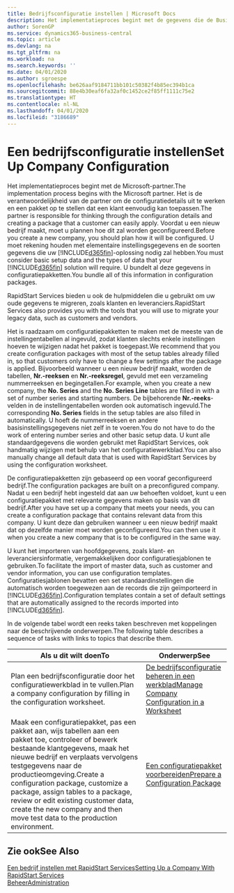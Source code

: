 ```yaml
---
title: Bedrijfsconfiguratie instellen | Microsoft Docs
description: Het implementatieproces begint met de gegevens die de Business Central-oplossing vereist. U bundelt al deze gegevens in configuratiepakketten.
author: SorenGP
ms.service: dynamics365-business-central
ms.topic: article
ms.devlang: na
ms.tgt_pltfrm: na
ms.workload: na
ms.search.keywords: ''
ms.date: 04/01/2020
ms.author: sgroespe
ms.openlocfilehash: be626aaf9184711bb101c50382f4b85ec394b1ca
ms.sourcegitcommit: 88e4b30eaf6fa32af0c1452ce2f85ff1111c75e2
ms.translationtype: HT
ms.contentlocale: nl-NL
ms.lasthandoff: 04/01/2020
ms.locfileid: "3186689"
---
```

# <a name="set-up-company-configuration"></a><span data-ttu-id="1989b-104">Een bedrijfsconfiguratie instellen</span><span class="sxs-lookup"><span data-stu-id="1989b-104">Set Up Company Configuration</span></span>
<span data-ttu-id="1989b-105">Het implementatieproces begint met de Microsoft-partner.</span><span class="sxs-lookup"><span data-stu-id="1989b-105">The implementation process begins with the Microsoft partner.</span></span> <span data-ttu-id="1989b-106">Het is de verantwoordelijkheid van de partner om de configuratiedetails uit te werken en een pakket op te stellen dat een klant eenvoudig kan toepassen.</span><span class="sxs-lookup"><span data-stu-id="1989b-106">The partner is responsible for thinking through the configuration details and creating a package that a customer can easily apply.</span></span> <span data-ttu-id="1989b-107">Voordat u een nieuw bedrijf maakt, moet u plannen hoe dit zal worden geconfigureerd.</span><span class="sxs-lookup"><span data-stu-id="1989b-107">Before you create a new company, you should plan how it will be configured.</span></span> <span data-ttu-id="1989b-108">U moet rekening houden met elementaire instellingsgegevens en de soorten gegevens die uw [!INCLUDE[d365fin](includes/d365fin_md.md)]-oplossing nodig zal hebben.</span><span class="sxs-lookup"><span data-stu-id="1989b-108">You must consider basic setup data and the types of data that your [!INCLUDE[d365fin](includes/d365fin_md.md)] solution will require.</span></span> <span data-ttu-id="1989b-109">U bundelt al deze gegevens in configuratiepakketten.</span><span class="sxs-lookup"><span data-stu-id="1989b-109">You bundle all of this information in configuration packages.</span></span>

<span data-ttu-id="1989b-110">RapidStart Services bieden u ook de hulpmiddelen die u gebruikt om uw oude gegevens te migreren, zoals klanten en leveranciers.</span><span class="sxs-lookup"><span data-stu-id="1989b-110">RapidStart Services also provides you with the tools that you will use to migrate your legacy data, such as customers and vendors.</span></span>  

<span data-ttu-id="1989b-111">Het is raadzaam om configuratiepakketten te maken met de meeste van de instellingentabellen al ingevuld, zodat klanten slechts enkele instellingen hoeven te wijzigen nadat het pakket is toegepast.</span><span class="sxs-lookup"><span data-stu-id="1989b-111">We recommend that you create configuration packages with most of the setup tables already filled in, so that customers only have to change a few settings after the package is applied.</span></span> <span data-ttu-id="1989b-112">Bijvoorbeeld wanneer u een nieuw bedrijf maakt, worden de tabellen, **Nr.-reeksen** en **Nr.-reeksregel**, gevuld met een verzameling nummerreeksen en begingetallen.</span><span class="sxs-lookup"><span data-stu-id="1989b-112">For example, when you create a new company, the **No. Series** and the **No. Series Line** tables are filled in with a set of number series and starting numbers.</span></span> <span data-ttu-id="1989b-113">De bijbehorende **Nr.-reeks**-velden in de instellingentabellen worden ook automatisch ingevuld.</span><span class="sxs-lookup"><span data-stu-id="1989b-113">The corresponding **No. Series** fields in the setup tables are also filled in automatically.</span></span> <span data-ttu-id="1989b-114">U hoeft de nummerreeksen en andere basisinstellingsgegevens niet zelf in te voeren.</span><span class="sxs-lookup"><span data-stu-id="1989b-114">You do not have to do the work of entering number series and other basic setup data.</span></span> <span data-ttu-id="1989b-115">U kunt alle standaardgegevens die worden gebruikt met RapidStart Services, ook handmatig wijzigen met behulp van het configuratiewerkblad.</span><span class="sxs-lookup"><span data-stu-id="1989b-115">You can also manually change all default data that is used with RapidStart Services by using the configuration worksheet.</span></span>  

<span data-ttu-id="1989b-116">De configuratiepakketten zijn gebaseerd op een vooraf geconfigureerd bedrijf.</span><span class="sxs-lookup"><span data-stu-id="1989b-116">The configuration packages are built on a preconfigured company.</span></span> <span data-ttu-id="1989b-117">Nadat u een bedrijf hebt ingesteld dat aan uw behoeften voldoet, kunt u een configuratiepakket met relevante gegevens maken op basis van dit bedrijf.</span><span class="sxs-lookup"><span data-stu-id="1989b-117">After you have set up a company that meets your needs, you can create a configuration package that contains relevant data from this company.</span></span> <span data-ttu-id="1989b-118">U kunt deze dan gebruiken wanneer u een nieuw bedrijf maakt dat op dezelfde manier moet worden geconfigureerd.</span><span class="sxs-lookup"><span data-stu-id="1989b-118">You can then use it when you create a new company that is to be configured in the same way.</span></span>  

<span data-ttu-id="1989b-119">U kunt het importeren van hoofdgegevens, zoals klant- en leveranciersinformatie, vergemakkelijken door configuratiesjablonen te gebruiken.</span><span class="sxs-lookup"><span data-stu-id="1989b-119">To facilitate the import of master data, such as customer and vendor information, you can use configuration templates.</span></span> <span data-ttu-id="1989b-120">Configuratiesjablonen bevatten een set standaardinstellingen die automatisch worden toegewezen aan de records die zijn geïmporteerd in [!INCLUDE[d365fin](includes/d365fin_md.md)].</span><span class="sxs-lookup"><span data-stu-id="1989b-120">Configuration templates contain a set of default settings that are automatically assigned to the records imported into [!INCLUDE[d365fin](includes/d365fin_md.md)].</span></span>

<span data-ttu-id="1989b-121">In de volgende tabel wordt een reeks taken beschreven met koppelingen naar de beschrijvende onderwerpen.</span><span class="sxs-lookup"><span data-stu-id="1989b-121">The following table describes a sequence of tasks with links to topics that describe them.</span></span>

|<span data-ttu-id="1989b-122">**Als u dit wilt doen**</span><span class="sxs-lookup"><span data-stu-id="1989b-122">**To**</span></span>|<span data-ttu-id="1989b-123">**Onderwerp**</span><span class="sxs-lookup"><span data-stu-id="1989b-123">**See**</span></span>|  
|------------|-------------|  
|<span data-ttu-id="1989b-124">Plan een bedrijfsconfiguratie door het configuratiewerkblad in te vullen.</span><span class="sxs-lookup"><span data-stu-id="1989b-124">Plan a company configuration by filling in the configuration worksheet.</span></span>|[<span data-ttu-id="1989b-125">De bedrijfsconfiguratie beheren in een werkblad</span><span class="sxs-lookup"><span data-stu-id="1989b-125">Manage Company Configuration in a Worksheet</span></span>](admin-how-to-manage-company-configuration-in-a-worksheet.md)|  
|<span data-ttu-id="1989b-126">Maak een configuratiepakket, pas een pakket aan, wijs tabellen aan een pakket toe, controleer of bewerk bestaande klantgegevens, maak het nieuwe bedrijf en verplaats vervolgens testgegevens naar de productieomgeving.</span><span class="sxs-lookup"><span data-stu-id="1989b-126">Create a configuration package, customize a package, assign tables to a package, review or edit existing customer data, create the new company and then move test data to the production environment.</span></span>|[<span data-ttu-id="1989b-127">Een configuratiepakket voorbereiden</span><span class="sxs-lookup"><span data-stu-id="1989b-127">Prepare a Configuration Package</span></span>](admin-how-to-prepare-a-configuration-package.md)| 

## <a name="see-also"></a><span data-ttu-id="1989b-128">Zie ook</span><span class="sxs-lookup"><span data-stu-id="1989b-128">See Also</span></span>  
[<span data-ttu-id="1989b-129">Een bedrijf instellen met RapidStart Services</span><span class="sxs-lookup"><span data-stu-id="1989b-129">Setting Up a Company With RapidStart Services</span></span>](admin-set-up-a-company-with-rapidstart.md)  
[<span data-ttu-id="1989b-130">Beheer</span><span class="sxs-lookup"><span data-stu-id="1989b-130">Administration</span></span>](admin-setup-and-administration.md)
